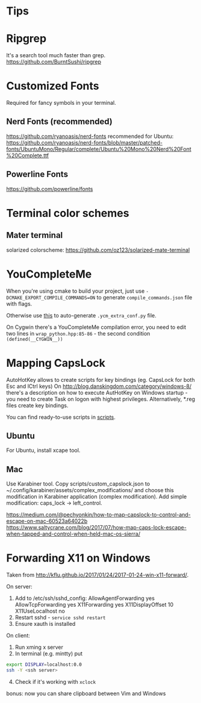# Tips
# Ripgrep
It's a search tool much faster than grep.
https://github.com/BurntSushi/ripgrep

# Customized Fonts
Required for fancy symbols in your terminal.

## Nerd Fonts (recommended)
https://github.com/ryanoasis/nerd-fonts
recommended for Ubuntu:
https://github.com/ryanoasis/nerd-fonts/blob/master/patched-fonts/UbuntuMono/Regular/complete/Ubuntu%20Mono%20Nerd%20Font%20Complete.ttf

## Powerline Fonts
https://github.com/powerline/fonts

# Terminal color schemes
## Mater terminal
solarized colorscheme:
https://github.com/oz123/solarized-mate-terminal

# YouCompleteMe
When you're using cmake to build your project, just use `-DCMAKE_EXPORT_COMPILE_COMMANDS=ON` to generate `compile_commands.json` file with flags.

Otherwise use  [this](https://github.com/rdnetto/YCM-Generator.git)  to auto-generate `.ycm_extra_conf.py` file.

On Cygwin there's a YouCompleteMe compilation error, you need to edit two lines in `wrap_python.hpp:85-86` - the second condition `(defined(__CYGWIN__))`

# Mapping CapsLock
AutoHotKey allows to create scripts for key bindings (eg. CapsLock for both Esc and lCtrl keys)
On http://blog.danskingdom.com/category/windows-8/ there's a description on how to execute AutHotKey
on Windows startup - you need to create Task on logon with highest privileges.
Alternatively, \*.reg files create key bindings.

You can find ready-to-use scripts in [scripts](scripts).

## Ubuntu
For Ubuntu, install xcape tool.

## Mac
Use Karabiner tool. Copy scripts/custom_capslock.json to ~/.config/karabiner/assets/complex_modifications/ and choose this modification in Karabiner application (complex modification).
Add simple modification: caps_lock -> left_control.

https://medium.com/@pechyonkin/how-to-map-capslock-to-control-and-escape-on-mac-60523a64022b
https://www.saltycrane.com/blog/2017/07/how-map-caps-lock-escape-when-tapped-and-control-when-held-mac-os-sierra/

# Forwarding X11 on Windows
Taken from http://kflu.github.io/2017/01/24/2017-01-24-win-x11-forward/.

On server:
1. Add to /etc/ssh/sshd_config:
AllowAgentForwarding yes
AllowTcpForwarding yes
X11Forwarding yes
X11DisplayOffset 10
X11UseLocalhost no
2. Restart sshd - `service sshd restart`
3. Ensure xauth is installed

On client:

1. Run xming x server
2. In terminal (e.g. mintty) put
```bash
export DISPLAY=localhost:0.0
ssh -Y <ssh server>
```
4. Check if it's working with `xclock`

bonus: now you can share clipboard between Vim and Windows
